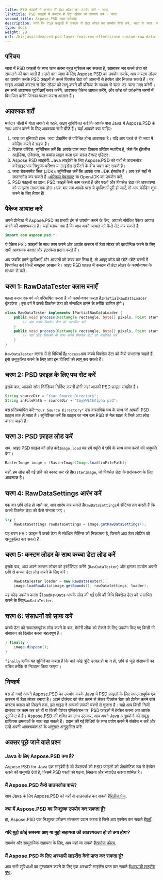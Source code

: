 ```yaml
---
title: PSD फ़ाइलों में कस्टम रॉ डेटा लोडर का उपयोग करें - जावा
linktitle: PSD फ़ाइलों में कस्टम रॉ डेटा लोडर का उपयोग करें - जावा
second_title: Aspose.PSD जावा एपीआई
description: जानें कि PSD फ़ाइलों में कस्टम रॉ डेटा लोडर का उपयोग कैसे करें, जावा के साथ! यह चरण-दर-चरण मार्गदर्शिका सेटअप से लेकर संसाधन क्लीनअप तक सब कुछ कवर करती है।
type: docs
weight: 29
url: /hi/java/advanced-psd-layer-features-effects/use-custom-raw-data-loader-psd-files/
---
```

## परिचय
जावा में PSD फ़ाइलों के साथ काम करना बहुत मुश्किल लग सकता है, खासकर जब कच्चे डेटा को संभालने की बात आती है। डरो मत! जावा के लिए Aspose.PSD का उपयोग करके, आप कस्टम लोडर का उपयोग करके PSD फ़ाइलों से कच्चे पिक्सेल डेटा को आसानी से हेरफेर और निकाल सकते हैं। यह गाइड आपको कस्टम रॉ डेटा लोडर को लागू करने की प्रक्रिया के माध्यम से चरण-दर-चरण मदद करेगी। हम सभी आवश्यक पूर्वापेक्षाएँ कवर करेंगे, आवश्यक पैकेज आयात करेंगे, और कोड को प्रबंधनीय चरणों में विभाजित करेंगे जिनका पालन करना आसान है।
## आवश्यक शर्तें
मज़ेदार चीज़ों में गोता लगाने से पहले, आइए सुनिश्चित करें कि आपके पास Java में Aspose.PSD के साथ आरंभ करने के लिए आवश्यक सभी चीज़ें हैं। यहाँ आपको क्या चाहिए:
1. जावा का बुनियादी ज्ञान: जावा प्रोग्रामिंग से परिचित होना आवश्यक है। यदि आप पहले से ही जावा में कोडिंग करने में सहज हैं।
2. विकास परिवेश: सुनिश्चित करें कि आपके पास जावा विकास परिवेश स्थापित है, जैसे कि इंटेलीज आईडिया, एक्लिप्स, या कमांड लाइन वाला एक सरल टेक्स्ट एडिटर।
3.  Aspose.PSD लाइब्रेरी: Java लाइब्रेरी के लिए Aspose.PSD को यहाँ से डाउनलोड करें[साइट](https://releases.aspose.com/psd/java/)आप निशुल्क परीक्षण या लाइसेंस खरीदने के बीच चयन कर सकते हैं।
4. जावा डेवलपमेंट किट (JDK): सुनिश्चित करें कि आपके पास JDK इंस्टॉल है। आप इसे यहाँ से डाउनलोड कर सकते हैं।[ओरेकल वेबसाइट](https://www.oracle.com/java/technologies/javase-jdk11-downloads.html) या OpenJDK का उपयोग करें.
5. PSD फाइलों का ज्ञान: PSD फाइलें कैसे काम करती हैं और परतों और पिक्सेल डेटा की अवधारणा को समझना लाभदायक होगा।
एक बार जब आपके पास ये पूर्वापेक्षाएँ पूरी हो जाएँ, तो आप कोडिंग शुरू करने के लिए तैयार हैं!

## पैकेज आयात करें
अपने प्रोजेक्ट में Aspose.PSD का प्रभावी ढंग से उपयोग करने के लिए, आपको संबंधित पैकेज आयात करने की आवश्यकता है। यहाँ बताया गया है कि आप अपने आयात को कैसे सेट कर सकते हैं:
```java
import com.aspose.psd.*;
```
ये पैकेज PSD फाइलों के साथ काम करने और आपके कस्टम रॉ डेटा लोडर को कार्यान्वित करने के लिए सभी आवश्यक कक्षाएं और इंटरफेस प्रदान करते हैं।

अब जबकि हमने पूर्वापेक्षाएँ और आयातों को कवर कर लिया है, तो आइए कोड को छोटे-छोटे चरणों में विभाजित करें जिन्हें समझना आसान है। आइए PSD फ़ाइल में कस्टम रॉ डेटा लोडर के कार्यान्वयन के माध्यम से चलें।
## चरण 1: RawDataTester क्लास बनाएँ
 पहला कदम एक वर्ग को परिभाषित करना है जो कार्यान्वयन करता है`IPartialRawDataLoader` इंटरफ़ेस। इस वर्ग में कच्चे पिक्सेल डेटा को संसाधित करने के तरीके शामिल होंगे।
```java
class RawDataTester implements IPartialRawDataLoader {
    public void process(Rectangle rectangle, byte[] pixels, Point start, Point end) {
        // यहां कच्चे पिक्सेल डेटा को संसाधित करें
    }
    public void process(Rectangle rectangle, byte[] pixels, Point start, Point end, LoadOptions loadOptions) {
        // यहां लोड विकल्पों के साथ कच्चे पिक्सेल डेटा को संसाधित करें
    }
}
```
`RawDataTester` क्लास में दो विधियाँ हैं`process`आप कच्चे पिक्सेल डेटा को कैसे संभालना चाहते हैं, इसे अनुकूलित करने के लिए आप इन विधियों को लागू कर सकते हैं। 
## चरण 2: PSD फ़ाइल के लिए पथ सेट करें
इसके बाद, आपको स्रोत निर्देशिका निर्दिष्ट करनी होगी जहां आपकी PSD फ़ाइल संग्रहीत है।
```java
String sourceDir = "Your Source Directory";
String inFilePath = sourceDir + "CmykWithAlpha.psd";
```
 बस प्रतिस्थापित करें`"Your Source Directory"` उस वास्तविक पथ के साथ जो आपकी PSD फ़ाइल तक ले जाता है। सुनिश्चित करें कि फ़ाइल का नाम उस PSD से मेल खाता है जिसे आप लोड करना चाहते हैं।
## चरण 3: PSD फ़ाइल लोड करें
 अब, आइए PSD फ़ाइल को लोड करें`Image.load` यह हमें स्मृति में छवि के साथ काम करने की अनुमति देगा।
```java
RasterImage image = (RasterImage)Image.load(inFilePath);
```
यहाँ, हम लोड की गई छवि को कास्ट कर रहे हैं`RasterImage`, जो पिक्सेल डेटा के प्रसंस्करण के लिए आवश्यक है।
## चरण 4: RawDataSettings आरंभ करें
 एक बार छवि लोड हो जाने पर, आप आरंभ कर सकते हैं`RawDataSettings`ये सेटिंग्स तय करती हैं कि कच्चे पिक्सेल डेटा को कैसे संभाला जाए।
```java
try {
    RawDataSettings rawDataSettings = image.getRawDataSettings();
```
यह चरण PSD फ़ाइल में कच्चे डेटा से संबंधित सेटिंग्स को निकालता है, जिससे आप डेटा लोडिंग को अनुकूलित कर सकते हैं।
## चरण 5: कस्टम लोडर के साथ कच्चा डेटा लोड करें
इसके बाद, आप अपने कस्टम लोडर को इंस्टैंशिएट करेंगे (`RawDataTester`) और इसका उपयोग अपनी छवि से कच्चा डेटा लोड करने के लिए करें।
```java
    RawDataTester loader = new RawDataTester();
    image.loadRawData(image.getBounds(), rawDataSettings, loader);
```
 यह कोड उपयोग करता है`loadRawData` आपके लोड की गई छवि की विधि पिक्सेल डेटा को संसाधित करने के लिए`RawDataTester`.
## चरण 6: संसाधनों को साफ करें
कच्चे डेटा को सफलतापूर्वक लोड करने के बाद, मेमोरी लीक को रोकने के लिए उपयोग किए गए किसी भी संसाधन को रिलीज़ करना महत्वपूर्ण है।
```java
} finally {
    image.dispose();
}
```
`finally` ब्लॉक यह सुनिश्चित करता है कि चाहे कोई त्रुटि उत्पन्न हो या न हो, छवि से जुड़े संसाधनों का उचित तरीके से निपटान किया जाएगा।

## निष्कर्ष
बस हो गया! आपने Aspose.PSD का उपयोग करके Java में PSD फ़ाइलों के लिए सफलतापूर्वक एक कस्टम रॉ डेटा लोडर बनाया है। अपने प्रोजेक्ट को सेट करने से लेकर पिक्सेल डेटा को प्रोसेस करने वाले कस्टम क्लास को लिखने तक, इस गाइड ने आपको ज़रूरी चरणों से गुज़ारा है। चाहे आप किसी निजी प्रोजेक्ट पर काम कर रहे हों या किसी पेशेवर एप्लिकेशन पर, PSD फ़ाइलों में हेरफेर करना अब आपके टूलकिट में है।
Aspose.PSD की शक्ति का लाभ उठाकर, आप अपने Java अनुप्रयोगों को समृद्ध ग्राफ़िक्स क्षमताओं के साथ बढ़ा सकते हैं। प्रदान की गई विधियों के साथ प्रयोग करने में संकोच न करें और उन्हें अपनी आवश्यकताओं के अनुसार अनुकूलित करें!

## अक्सर पूछे जाने वाले प्रश्न
### Java के लिए Aspose.PSD क्या है?  
Aspose.PSD for Java एक लाइब्रेरी है जो डेवलपर्स को PSD फ़ाइलों को प्रोग्रामेटिक रूप से हेरफेर करने की अनुमति देती है, जिसमें PSD परतों को पढ़ना, लिखना और संपादित करना शामिल है।
### मैं Aspose.PSD कैसे डाउनलोड करूं?  
 आप Java के लिए Aspose.PSD को यहाँ से डाउनलोड कर सकते हैं[रिलीज़ पेज](https://releases.aspose.com/psd/java/).
### क्या मैं Aspose.PSD का निःशुल्क उपयोग कर सकता हूँ?  
 हां, Aspose.PSD एक निःशुल्क परीक्षण संस्करण प्रदान करता है जिसे आप एक्सेस कर सकते हैं[यहाँ](https://releases.aspose.com/).
### यदि मुझे कोई समस्या आए या मुझे सहायता की आवश्यकता हो तो क्या होगा?  
 समर्थन और सामुदायिक सहायता के लिए, आप यहां जा सकते हैं[एस्पोज फोरम](https://forum.aspose.com/c/psd/34).
### मैं Aspose.PSD के लिए अस्थायी लाइसेंस कैसे प्राप्त कर सकता हूं?  
आप सभी सुविधाओं का मूल्यांकन करने के लिए एक अस्थायी लाइसेंस प्राप्त कर सकते हैं[अस्थायी लाइसेंस पृष्ठ](https://purchase.aspose.com/temporary-license/).